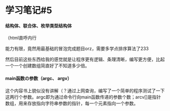 # 学习笔记#5

#### 结构体、联合体、枚举类型结构体



（html直呼内行

能力有限，竟然用最基础的冒泡完成题目orz，需要多学点排序算法了233

然后目前这些东西给我的感觉就是让程序更有逻辑、条理清晰，编写更方便，比起一个一个创建数组简直好了不知道多少倍。
#### main函数の参数（argc、 argv）

这个内容书上貌似没有讲解（？通过上网查询，编写了一个简单的程序测试了一下这两行个参数。argc即为通过命令行向main函数传递的参数个数；arcv[]是指针数组，用来存放指向字符串参数的指针，每一个元素指向一个参数。

